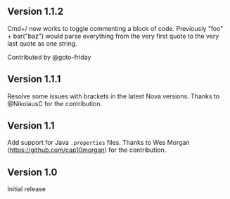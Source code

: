 ## Version 1.1.2

Cmd+/ now works to toggle commenting a block of code.
Previously "foo" + bar("baz") would parse everything from the very first quote to the very last quote as one string.

Contributed by @goto-friday

## Version 1.1.1

Resolve some issues with brackets in the latest Nova versions. Thanks to @NikolausC for the
contribution.

## Version 1.1

Add support for Java `.properties` files. Thanks to Wes Morgan (https://github.com/cap10morgan) for
the contribution.

## Version 1.0

Initial release
